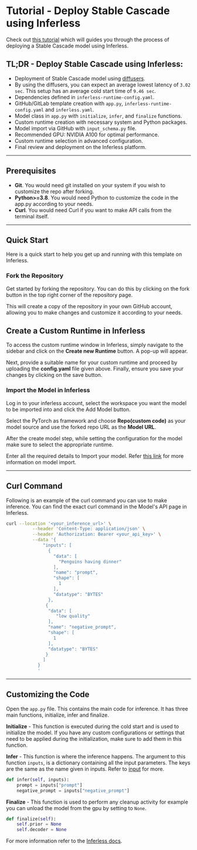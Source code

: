 # Tutorial - Deploy Stable Cascade using Inferless

Check out [this tutorial](https://docs.inferless.com/how-to-guides/deploy-stable-cascade-using-inferless#deploying-the-model-on-inferless) which will guides you through the process of deploying a Stable Cascade model using Inferless.

## TL;DR - Deploy Stable Cascade using Inferless:

- Deployment of Stable Cascade model using [diffusers](https://github.com/huggingface/diffusers).
- By using the diffusers, you can expect an average lowest latency of `3.02 sec`. This setup has an average cold start time of `9.46 sec`.
- Dependencies defined in `inferless-runtime-config.yaml`.
- GitHub/GitLab template creation with `app.py`, `inferless-runtime-config.yaml` and `inferless.yaml`.
- Model class in `app.py` with `initialize`, `infer`, and `finalize` functions.
- Custom runtime creation with necessary system and Python packages.
- Model import via GitHub with `input_schema.py` file.
- Recommended GPU: NVIDIA A100 for optimal performance.
- Custom runtime selection in advanced configuration.
- Final review and deployment on the Inferless platform.

---
## Prerequisites
- **Git**. You would need git installed on your system if you wish to customize the repo after forking.
- **Python>=3.8**. You would need Python to customize the code in the app.py according to your needs.
- **Curl**. You would need Curl if you want to make API calls from the terminal itself.

---
## Quick Start
Here is a quick start to help you get up and running with this template on Inferless.

### Fork the Repository
Get started by forking the repository. You can do this by clicking on the fork button in the top right corner of the repository page.

This will create a copy of the repository in your own GitHub account, allowing you to make changes and customize it according to your needs.

## Create a Custom Runtime in Inferless
To access the custom runtime window in Inferless, simply navigate to the sidebar and click on the **Create new Runtime** button. A pop-up will appear.

Next, provide a suitable name for your custom runtime and proceed by uploading the **config.yaml** file given above. Finally, ensure you save your changes by clicking on the save button.


### Import the Model in Inferless
Log in to your inferless account, select the workspace you want the model to be imported into and click the Add Model button.

Select the PyTorch as framework and choose **Repo(custom code)** as your model source and use the forked repo URL as the **Model URL**.

After the create model step, while setting the configuration for the model make sure to select the appropriate runtime.

Enter all the required details to Import your model. Refer [this link](https://docs.inferless.com/integrations/git-custom-code/git--custom-code) for more information on model import.

---
## Curl Command
Following is an example of the curl command you can use to make inference. You can find the exact curl command in the Model's API page in Inferless.
```bash
curl --location '<your_inference_url>' \
          --header 'Content-Type: application/json' \
          --header 'Authorization: Bearer <your_api_key>' \
          --data '{
              "inputs": [
                {
                  "data": [
                    "Penguins having dinner"
                  ],
                  "name": "prompt",
                  "shape": [
                    1
                  ],
                  "datatype": "BYTES"
                },
               {
                "data": [
                   "low quality"
                ],
                "name": "negative_prompt",
                "shape": [
                  1
                ],
                "datatype": "BYTES"
               }
              ]
            }
            '
```

---
## Customizing the Code
Open the `app.py` file. This contains the main code for inference. It has three main functions, initialize, infer and finalize.

**Initialize** -  This function is executed during the cold start and is used to initialize the model. If you have any custom configurations or settings that need to be applied during the initialization, make sure to add them in this function.

**Infer** - This function is where the inference happens. The argument to this function `inputs`, is a dictionary containing all the input parameters. The keys are the same as the name given in inputs. Refer to [input](#input) for more.

```python
def infer(self, inputs):
    prompt = inputs["prompt"]
    negative_prompt = inputs["negative_prompt"]
```

**Finalize** - This function is used to perform any cleanup activity for example you can unload the model from the gpu by setting to `None`.
```python
def finalize(self):
    self.prior = None
    self.decoder = None
```

For more information refer to the [Inferless docs](https://docs.inferless.com/).
